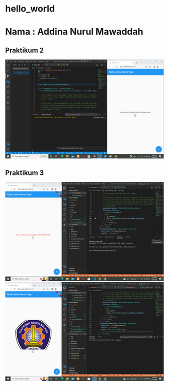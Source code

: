 # hello_world

# Nama : Addina Nurul Mawaddah

## Praktikum 2
![Screenshot Hello World](images/01.PNG)<br>

## Praktikum 3
![Screenshot Hello World](images/P3_langkah1.PNG)<br>
![Screenshot Hello World](images/P3_langkah2.PNG)<br>
